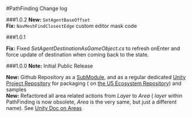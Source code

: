 #PathFinding Change log

###1.0.2
**New:** `SetAgentBaseOffset`   
**Fix:** `NavMeshFindClosestEdge` custom editor mask code
 

###1.0.1

**Fix:** Fixed *SetAgentDestinationAsGameObject.cs* to refresh onEnter and force update of destination when coming back to the state. 

###1.0.0
**Note:**	Initial Public Release  

**New:** Github Repository as a [SubModule](https://github.com/jeanfabre/PlayMaker--Unity--PathFinding_U5-SubModule-), and as a regular dedicated [Unity Project Repository](https://github.com/jeanfabre/PlayMaker--Unity--PathFinding_U5) for packaging ( on [the U5 Ecosystem Repository](https://github.com/PlayMakerEcosystem/PlayMakerCustomActions_U5)) and samples  
**New:** Refactored all area related actions from *Layer* to *Area* ( *layer* within PathFinding is now obsolete, *Area* is the very same, but just a different name). See [Unity Doc on Areas](http://docs.unity3d.com/Manual/nav-AreasAndCosts.html)
